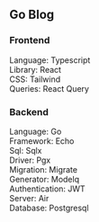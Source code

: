 ## Go Blog

### Frontend

Language: Typescript<br />
Library: React<br />
CSS: Tailwind<br />
Queries: React Query<br />

### Backend

Language: Go<br />
Framework: Echo<br />
Sql: Sqlx<br />
Driver: Pgx<br />
Migration: Migrate<br />
Generator: Modelq<br />
Authentication: JWT<br />
Server: Air<br />
Database: Postgresql<br />
